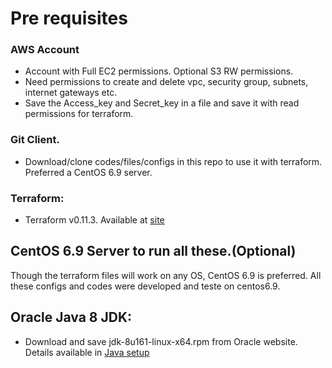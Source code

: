 # Pre requisites
### AWS Account
* Account with Full EC2 permissions. Optional S3 RW permissions.
* Need permissions to create and delete vpc, security group, subnets, internet gateways etc.
* Save the Access_key and Secret_key in a file and save it with read permissions for terraform. 

### Git Client.
* Download/clone codes/files/configs in this repo to use it with terraform. Preferred a CentOS 6.9 server. 

### Terraform: 
* Terraform v0.11.3. Available at [site](https://releases.hashicorp.com/terraform/0.11.3/terraform_0.11.3_linux_amd64.zip)

## CentOS 6.9 Server to run all these.(Optional)
Though the terraform files will work on any OS, CentOS 6.9 is preferred. All these configs and codes were developed and teste on centos6.9. 

## Oracle Java 8 JDK: 
* Download and save jdk-8u161-linux-x64.rpm from Oracle website. Details available in [Java setup](java8-setup)
   
